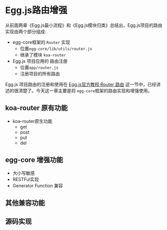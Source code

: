 # Egg.js路由增强

从前面两章《Egg.js最小流程》和《Egg.js模块归类》总结出，Egg.js项目的路由实现由两个部分组成:

- egg-core框架的 `Router` 实现 
  - 位置`egg-core/lib/utils/router.js` 
  - 继承了模块 `koa-router`
- Egg.js 项目应用的 路由注册
  - 位置`app/router.js`
  - 注册项目的所有路由

Egg.js 项目路由的注册和使用在 [Egg.js官方教程·Router 路由](https://eggjs.org/zh-cn/basics/router.html) 这一节中，已经讲述的很清楚了。今天这一章主要是将 `egg-core`框架的路由实现和增强使用。

## koa-router 原有功能
- koa-router原生功能
  - get
  - post
  - put
  - del

## egg-core 增强功能

- 大小写敏感
- RESTFul实现
- Generator Function 兼容


## 其他兼容功能

## 源码实现